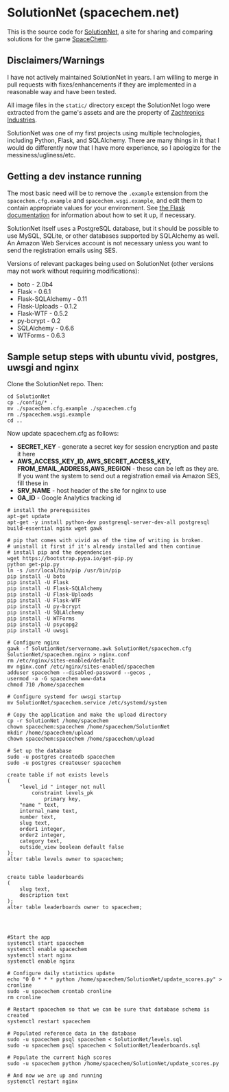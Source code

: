 # SolutionNet (spacechem.net)

This is the source code for [SolutionNet](http://spacechem.net), a site for sharing and comparing solutions for the game [SpaceChem](http://www.spacechemthegame.com).

## Disclaimers/Warnings

I have not actively maintained SolutionNet in years. I am willing to merge in pull requests with fixes/enhancements if they are implemented in a reasonable way and have been tested.

All image files in the `static/` directory except the SolutionNet logo were extracted from the game's assets and are the property of [Zachtronics Industries](http://www.zachtronics.com/).

SolutionNet was one of my first projects using multiple technologies, including Python, Flask, and SQLAlchemy. There are many things in it that I would do differently now that I have more experience, so I apologize for the messiness/ugliness/etc.

## Getting a dev instance running

The most basic need will be to remove the `.example` extension from the `spacechem.cfg.example` and `spacechem.wsgi.example`, and edit them to contain appropriate values for your environment. See [the Flask documentation](http://flask.pocoo.org/docs/) for information about how to set it up, if necessary.

SolutionNet itself uses a PostgreSQL database, but it should be possible to use MySQL, SQLite, or other databases supported by SQLAlchemy as well. An Amazon Web Services account is not necessary unless you want to send the registration emails using SES.

Versions of relevant packages being used on SolutionNet (other versions may not work without requiring modifications):

* boto - 2.0b4
* Flask - 0.6.1
* Flask-SQLAlchemy - 0.11
* Flask-Uploads - 0.1.2
* Flask-WTF - 0.5.2
* py-bcrypt - 0.2
* SQLAlchemy - 0.6.6
* WTForms - 0.6.3

## Sample setup steps with ubuntu vivid, postgres, uwsgi and nginx
Clone the SolutionNet repo. Then:
```
cd SolutionNet
cp ./config/* .
mv ./spacechem.cfg.example ./spacechem.cfg
rm ./spacechem.wsgi.example
cd ..
```
Now update spacechem.cfg as follows:

  - **SECRET_KEY** - generate a secret key for session encryption and paste it here
  - **AWS_ACCESS_KEY_ID, AWS_SECRET_ACCESS_KEY, FROM_EMAIL_ADDRESS,AWS_REGION** - these can be left as they are. If you want the system to send out a registration email via Amazon SES, fill these in
  - **SRV_NAME** - host header of the site for nginx to use
  - **GA_ID** - Google Analytics tracking id


```
# install the prerequisites
apt-get update
apt-get -y install python-dev postgresql-server-dev-all postgresql build-essential nginx wget gawk

# pip that comes with vivid as of the time of writing is broken. 
# unistall it first if it's already installed and then continue
# install pip and the dependencies
wget https://bootstrap.pypa.io/get-pip.py
python get-pip.py
ln -s /usr/local/bin/pip /usr/bin/pip
pip install -U boto
pip install -U Flask
pip install -U Flask-SQLAlchemy
pip install -U Flask-Uploads
pip install -U Flask-WTF
pip install -U py-bcrypt
pip install -U SQLAlchemy
pip install -U WTForms
pip install -U psycopg2
pip install -U uwsgi

# Configure nginx
gawk -f SolutionNet/servername.awk SolutionNet/spacechem.cfg SolutionNet/spacechem.nginx > nginx.conf
rm /etc/nginx/sites-enabled/default
mv nginx.conf /etc/nginx/sites-enabled/spacechem
adduser spacechem --disabled-password --gecos ,
usermod -a -G spacechem www-data
chmod 710 /home/spacechem

# Configure systemd for uwsgi startup
mv SolutionNet/spacechem.service /etc/systemd/system

# Copy the application and make the upload directory
cp -r SolutionNet /home/spacechem
chown spacechem:spacechem /home/spacechem/SolutionNet
mkdir /home/spacechem/upload
chown spacechem:spacechem /home/spacechem/upload

# Set up the database
sudo -u postgres createdb spacechem
sudo -u postgres createuser spacechem

create table if not exists levels
(
	"level_id " integer not null
		constraint levels_pk
			primary key,
	"name " text,
	internal_name text,
	number text,
	slug text,
	order1 integer,
	order2 integer,
	category text,
	outside_view boolean default false
);
alter table levels owner to spacechem;


create table leaderboards
(
	slug text,
	description text
);
alter table leaderboards owner to spacechem;




#Start the app
systemctl start spacechem
systemctl enable spacechem
systemctl start nginx
systemctl enable nginx

# Configure daily statistics update
echo "0 0 * * * python /home/spacechem/SolutionNet/update_scores.py" > cronline
sudo -u spacechem crontab cronline
rm cronline

# Restart spacechem so that we can be sure that database schema is created
systemctl restart spacechem

# Populated reference data in the database
sudo -u spacechem psql spacechem < SolutionNet/levels.sql
sudo -u spacechem psql spacechem < SolutionNet/leaderboards.sql

# Populate the current high scores
sudo -u spacechem python /home/spacechem/SolutionNet/update_scores.py

# And now we are up and running
systemctl restart nginx
```
